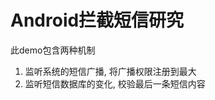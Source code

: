 Android拦截短信研究
======================

此demo包含两种机制
1. 监听系统的短信广播, 将广播权限注册到最大
2. 监听短信数据库的变化, 校验最后一条短信内容

